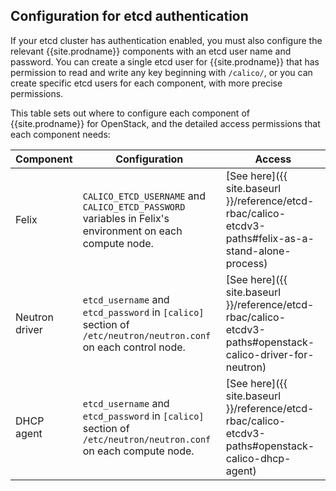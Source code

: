 
## Configuration for etcd authentication

If your etcd cluster has authentication enabled, you must also configure the
relevant {{site.prodname}} components with an etcd user name and password.  You
can create a single etcd user for {{site.prodname}} that has permission to read
and write any key beginning with `/calico/`, or you can create specific etcd
users for each component, with more precise permissions.

This table sets out where to configure each component of {{site.prodname}} for
OpenStack, and the detailed access permissions that each component needs:

| Component      | Configuration                                                                                                  | Access |
|----------------|----------------------------------------------------------------------------------------------------------------|--------|
| Felix          | `CALICO_ETCD_USERNAME` and `CALICO_ETCD_PASSWORD` variables in Felix's environment on each compute node.       | [See here]({{ site.baseurl }}/reference/etcd-rbac/calico-etcdv3-paths#felix-as-a-stand-alone-process) |
| Neutron driver | `etcd_username` and `etcd_password` in `[calico]` section of `/etc/neutron/neutron.conf` on each control node. | [See here]({{ site.baseurl }}/reference/etcd-rbac/calico-etcdv3-paths#openstack-calico-driver-for-neutron) |
| DHCP agent     | `etcd_username` and `etcd_password` in `[calico]` section of `/etc/neutron/neutron.conf` on each compute node. | [See here]({{ site.baseurl }}/reference/etcd-rbac/calico-etcdv3-paths#openstack-calico-dhcp-agent) |
